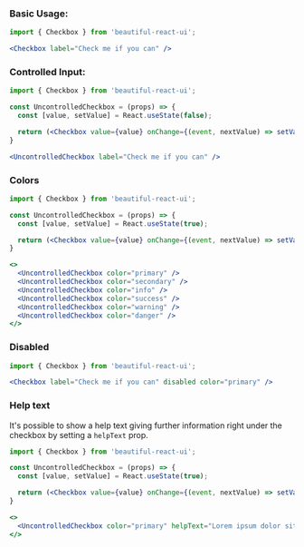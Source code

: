 ### Basic Usage:

```jsx
import { Checkbox } from 'beautiful-react-ui';

<Checkbox label="Check me if you can" />
```

### Controlled Input:

```jsx
import { Checkbox } from 'beautiful-react-ui';

const UncontrolledCheckbox = (props) => {
  const [value, setValue] = React.useState(false);

  return (<Checkbox value={value} onChange={(event, nextValue) => setValue(nextValue)} {...props} />);
}

<UncontrolledCheckbox label="Check me if you can" />
```

### Colors

```jsx
import { Checkbox } from 'beautiful-react-ui';

const UncontrolledCheckbox = (props) => {
  const [value, setValue] = React.useState(true);

  return (<Checkbox value={value} onChange={(event, nextValue) => setValue(nextValue)} label="Check me" {...props} />);
}

<>
  <UncontrolledCheckbox color="primary" />
  <UncontrolledCheckbox color="secondary" />
  <UncontrolledCheckbox color="info" />
  <UncontrolledCheckbox color="success" />
  <UncontrolledCheckbox color="warning" />
  <UncontrolledCheckbox color="danger" />
</>
```

### Disabled

```jsx
import { Checkbox } from 'beautiful-react-ui';

<Checkbox label="Check me if you can" disabled color="primary" />
```

### Help text

It's possible to show a help text giving further information right under the checkbox
by setting a `helpText` prop.

```jsx
import { Checkbox } from 'beautiful-react-ui';

const UncontrolledCheckbox = (props) => {
  const [value, setValue] = React.useState(true);

  return (<Checkbox value={value} onChange={(event, nextValue) => setValue(nextValue)} label="Check me" {...props} />);
}

<>
  <UncontrolledCheckbox color="primary" helpText="Lorem ipsum dolor sit amet" />
</>
```
